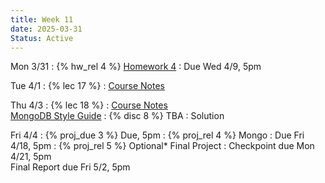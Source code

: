 ```yaml
---
title: Week 11
date: 2025-03-31
Status: Active
---
```


Mon 3/31
: {% hw_rel 4 %} [Homework 4](https://www.gradescope.com/courses/959541/assignments/5988702/)
  : Due Wed 4/9, 5pm

Tue 4/1
: {% lec 17 %}
  : [Course Notes](https://data101.org/notes/6-semi_data/semistructured.html)

Thu 4/3
: {% lec 18 %}
  : [Course Notes](https://data101.org/notes/6-semi_data/mongodb.html)<br>[MongoDB Style Guide](https://data101.org/notes/appendix/mongo-style.html)
: {% disc 8 %} TBA 
  : Solution

Fri 4/4
: {% proj_due 3 %} Due, 5pm
: {% proj_rel 4 %} Mongo
  : Due Fri 4/18, 5pm
: {% proj_rel 5 %} Optional\* Final Project
  : Checkpoint due Mon 4/21, 5pm  <br> Final Report due Fri 5/2, 5pm

<!--
Thu 8/29
: {% lec 1 %}
  : [Pre-Semester Form](https://docs.google.com/forms/d/e/1FAIpQLSdalE7Mi5AIidLUFjJMU-BoQhcGrucIZPcIiQHKAzdkcoIU6Q/viewform)
: {% disc 1 %} [SQL Review](https://drive.google.com/file/d/1t3Ob8P2QRz3zSmkJdwbh6pVDrOuqm8tV/view?usp=sharing)
  : [Solution](https://drive.google.com/file/d/1V-JpFmOymMaozOeErNO4uS8zOw-DPV8J/view?usp=sharing), [Code](https://data101.datahub.berkeley.edu/hub/user-redirect/git-pull?repo=https%3A%2F%2Fgithub.com%2Fcal-data-eng%2Ffa24-materials&urlpath=lab%2Ftree%2Ffa24-materials%2Fdisc%2Fdisc01%2Fdisc01.ipynb&branch=main){:target="\_blank"}

Friday 8/30
: {% proj_rel 0 %} [SQL Review](https://data101.datahub.berkeley.edu/hub/user-redirect/git-pull?repo=https%3A%2F%2Fgithub.com%2Fcal-data-eng%2Ffa24-materials&urlpath=lab%2Ftree%2Ffa24-materials%2Fproj%2Fproj0%2Fproj0.ipynb&branch=main)
  : Due <del>Wed 9/4</del> Thu 9/5, 5pm
  <br/>[Notes](https://data101.org/notes/1-SQL/)
-->